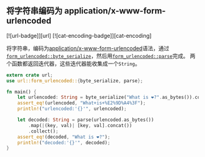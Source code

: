 ## 将字符串编码为 application/x-www-form-urlencoded

[![url-badge]][url] [![cat-encoding-badge]][cat-encoding]

将字符串，编码为[application/x-www-form-urlencoded]语法，通过[`form_urlencoded::byte_serialize`]，然后用[`form_urlencoded::parse`]完成。 两个函数都返回迭代器，这些迭代器能收集成一个`String`。

```rust
extern crate url;
use url::form_urlencoded::{byte_serialize, parse};

fn main() {
    let urlencoded: String = byte_serialize("What is ❤?".as_bytes()).collect();
    assert_eq!(urlencoded, "What+is+%E2%9D%A4%3F");
    println!("urlencoded:'{}'", urlencoded);

    let decoded: String = parse(urlencoded.as_bytes())
        .map(|(key, val)| [key, val].concat())
        .collect();
    assert_eq!(decoded, "What is ❤?");
    println!("decoded:'{}'", decoded);
}
```

[`form_urlencoded::byte_serialize`]: https://docs.rs/url/*/url/form_urlencoded/fn.byte_serialize.html
[`form_urlencoded::parse`]: https://docs.rs/url/*/url/form_urlencoded/fn.parse.html
[application/x-www-form-urlencoded]: https://url.spec.whatwg.org/#application/x-www-form-urlencoded

